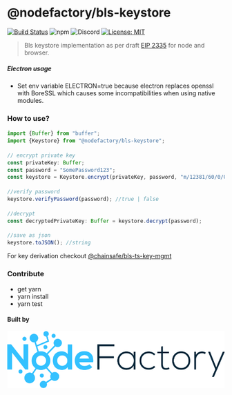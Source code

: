 # @nodefactory/bls-keystore

[![Build Status](https://travis-ci.com/NodeFactoryIo/bls-keystore.svg?branch=master)](https://travis-ci.com/NodeFactoryIo/bls-keystore)
![npm](https://img.shields.io/npm/v/@nodefactory/bls-keystore)
![Discord](https://img.shields.io/discord/608204864593461248?color=blue&label=Discord&logo=discord)
[![License: MIT](https://img.shields.io/badge/License-MIT-yellow.svg)](https://opensource.org/licenses/MIT)

> Bls keystore implementation as per draft [EIP 2335](https://github.com/ethereum/EIPs/pull/2335) for node and browser.


##### Electron usage
- Set env variable ELECTRON=true because electron replaces openssl with BoreSSL which 
causes some incompatibilities when using native modules.


### How to use?
```javascript
import {Buffer} from "buffer";
import {Keystore} from "@nodefactory/bls-keystore";

// encrypt private key
const privateKey: Buffer;
const password = "SomePassword123"; 
const keystore = Keystore.encrypt(privateKey, password, "m/12381/60/0/0");

//verify password
keystore.verifyPassword(password); //true | false

//decrypt
const decryptedPrivateKey: Buffer = keystore.decrypt(password);

//save as json
keystore.toJSON(); //string
```

For key derivation checkout [@chainsafe/bls-ts-key-mgmt](https://github.com/ChainSafe/bls-ts-key-mgmt)

### Contribute

- get yarn
- yarn install
- yarn test

#### Built by
[![NodeFactory](nf-logo.png)](https://nodefactory.io)

